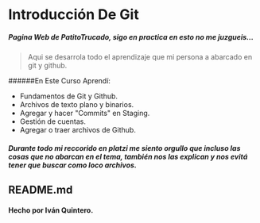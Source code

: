 # Introducción De Git
##### Pagina Web de PatitoTrucado, sigo en practica en esto no me juzgueis...
>Aqui se desarrola todo el aprendizaje que mi persona a abarcado en git y github.

######En Este Curso Aprendí:
* Fundamentos de Git y Github.
* Archivos de texto plano y binarios.
* Agregar y hacer "Commits" en Staging.
* Gestión de cuentas.
* Agregar o traer archivos de Github.

##### Durante todo mi reccorido en platzi me siento orgullo que incluso las cosas que no abarcan en el tema, también nos las explican y nos evitá tener que buscar como loco archivos. 

## README.md 
#### Hecho por Iván Quintero.
